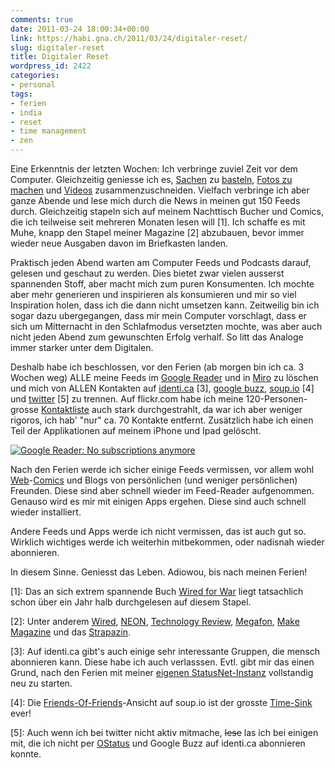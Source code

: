 ```yaml
---
comments: true
date: 2011-03-24 18:00:34+00:00
link: https://habi.gna.ch/2011/03/24/digitaler-reset/
slug: digitaler-reset
title: Digitaler Reset
wordpress_id: 2422
categories:
- personal
tags:
- ferien
- india
- reset
- time management
- zen
---
```


Eine Erkenntnis der letzten Wochen: Ich verbringe zuviel Zeit vor dem Computer. Gleichzeitig geniesse ich es, [Sachen](https://habi.gna.ch/2010/11/30/make-magazine-gratis-bekommen/) zu [basteln](https://habi.gna.ch/2011/01/14/meine-neue-uhr-monochron-inkl-timelapse/), [Fotos zu machen](https://www.flickr.com/photos/habi/) und [Videos](https://vimeo.com/habi) zusammenzuschneiden. Vielfach verbringe ich aber ganze Abende und lese mich durch die News in meinen gut 150 Feeds durch. Gleichzeitig stapeln sich auf meinem Nachttisch Bucher und Comics, die ich teilweise seit mehreren Monaten lesen will [1]. Ich schaffe es mit Muhe, knapp den Stapel meiner Magazine [2] abzubauen, bevor immer wieder neue Ausgaben davon im Briefkasten landen.




Praktisch jeden Abend warten am Computer Feeds und Podcasts darauf, gelesen und geschaut zu werden. Dies bietet zwar vielen ausserst spannenden Stoff, aber macht mich zum puren Konsumenten. Ich mochte aber mehr generieren und inspirieren als konsumieren und mir so viel Inspiration holen, dass ich die dann nicht umsetzen kann. Zeitweilig bin ich sogar dazu ubergegangen, dass mir mein Computer vorschlagt, dass er sich um Mitternacht in den Schlafmodus versetzten mochte, was aber auch nicht jeden Abend zum gewunschten Erfolg verhalf. So litt das Analoge immer starker unter dem Digitalen.




Deshalb habe ich beschlossen, vor den Ferien (ab morgen bin ich ca. 3 Wochen weg) ALLE meine Feeds im [Google Reader](https://www.google.com/reader/) und in [Miro](http://getmiro.com/) zu löschen und mich von ALLEN Kontakten auf [identi.ca](https://identi.ca/habi/) [3], [google buzz](https://profiles.google.com/david.haberthuer/buzz), [soup.io](http://habi.soup.io) [4] und [twitter](https://twitter.com/habi) [5] zu trennen. Auf flickr.com habe ich meine 120-Personen-grosse [Kontaktliste](https://www.flickr.com/people/habi/contacts/by-uploaded/) auch stark durchgestrahlt, da war ich aber weniger rigoros, ich hab' "nur" ca. 70 Kontakte entfernt. Zusätzlich habe ich einen Teil der Applikationen auf meinem iPhone und Ipad gelöscht.




  

[![Google Reader: No subscriptions anymore](https://habi.gna.ch/wp-content/uploads/2011/03/Screen-shot-2011-03-25-at-17.42.37-tm.jpg)](https://habi.gna.ch/wp-content/uploads/2011/03/Screen-shot-2011-03-25-at-17.42.37.png)

  



Nach den Ferien werde ich sicher einige Feeds vermissen, vor allem wohl [Web](http://www.yehudamoon.com/)-[Comics](http://questionablecontent.net/) und Blogs von persönlichen (und weniger persönlichen) Freunden. Diese sind aber schnell wieder im Feed-Reader aufgenommen. Genauso wird es mir mit einigen Apps ergehen. Diese sind auch schnell wieder installiert.




Andere Feeds und Apps werde ich nicht vermissen, das ist auch gut so. Wirklich wichtiges werde ich weiterhin mitbekommen, oder nadisnah wieder abonnieren.




In diesem Sinne. Geniesst das Leben. Adiowou, bis nach meinen Ferien!




[1]: Das an sich extrem spannende Buch [Wired for War](http://wiredforwar.pwsinger.com/) liegt tatsachlich schon über ein Jahr halb durchgelesen auf diesem Stapel.  

[2]: Unter anderem [Wired](http://www.wired.com/magazine/), [NEON](http://www.neon.de/), [Technology Review](http://www.heise.de/tr/), [Megafon](http://www.megafon.ch/), [Make Magazine](http://makezine.com/) und das [Strapazin](http://www.strapazin.ch/).  

[3]: Auf identi.ca gibt's auch einige sehr interessante Gruppen, die mensch abonnieren kann. Diese habe ich auch verlasssen. Evtl. gibt mir das einen Grund, nach den Ferien mit meiner [eigenen StatusNet-Instanz](http://status.davidhaberthuer.ch/) vollstandig neu zu starten.  

[4]: Die [Friends-Of-Friends](http://www.soup.io/fof)-Ansicht auf soup.io ist der grosste [Time-Sink](https://secure.wikimedia.org/wikipedia/en/wiki/Time_sink) ever!  

[5]: Auch wenn ich bei twitter nicht aktiv mitmache, <del>lese</del> las ich bei einigen mit, die ich nicht per [OStatus](http://ostatus.org/) und Google Buzz auf identi.ca abonnieren konnte.
